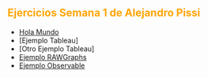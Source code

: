 
<h2 style="color:#FFA500"> Ejercicios Semana 1 de Alejandro Pissi </h2>

* [Hola Mundo](https://apissi.github.io/infovis/s1/holamundo.html)
* [Ejemplo Tableau]<!--(https://erodera.github.io/infovis/s1/tableau.html)-->
* [Otro Ejemplo Tableau]<!--(https://erodera.github.io/infovis/s1/tableauv2.html)-->
* [Ejemplo RAWGraphs](https://apissi.github.io/infovis/s1/rawgraph.html)
* [Ejemplo Observable](https://apissi.github.io/infovis/s1/observable.html)
